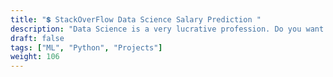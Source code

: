 ```yaml
---
title: "💲 StackOverFlow Data Science Salary Prediction "
description: "Data Science is a very lucrative profession. Do you want to know how much they were paid in 2021, click here!"
draft: false
tags: ["ML", "Python", "Projects"]
weight: 106
---
```

